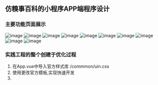 ## 仿糗事百科的小程序APP端程序设计

### 主要功能页面展示
![image](./static/baike/first.jpg)
![image](./static/baike/adduser.jpg)
![image](./static/baike/chat.jpg)
![image](./static/baike/profile.jpg)
![image](./static/baike//userlist.jpg)
![image](./static/baike/tab2.jpg)
![image](./static/baike/tab2huati.jpg)
![image](./static/baike/setting.jpg)
![image](./static/baike/Screenshot_20200423_213133_com.tencent.mm.jpg)
![image](./static/baike/chatdetail.jpg)










### 实践工程的整个创建于优化过程
1. 在App.vue中导入官方样式库 /commmon/uin.css
2. 使用更改官方模板,实现快速开发
3. 
